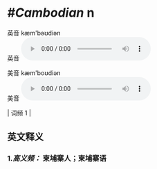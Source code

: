 # ***\#Cambodian*** n
英音 kæm'bəʊdiən  
英音
<audio src="./media/Cambodian-B.aac" controls="controls"></audio>

美音 kæm'boʊdiən  
美音
<audio src="./media/Cambodian.aac" controls="controls"></audio>



| 词频 1 |  

英文释义
---
### 1.*高义频：* **柬埔寨人；柬埔寨语**  


